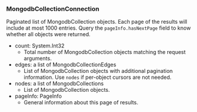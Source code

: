### MongodbCollectionConnection
Paginated list of MongodbCollection objects. Each page of the results will include at most 1000 entries. Query the `pageInfo.hasNextPage` field to know whether all objects were returned.

- count: System.Int32
  - Total number of MongodbCollection objects matching the request arguments.
- edges: a list of MongodbCollectionEdges
  - List of MongodbCollection objects with additional pagination information. Use `nodes` if per-object cursors are not needed.
- nodes: a list of MongodbCollections
  - List of MongodbCollection objects.
- pageInfo: PageInfo
  - General information about this page of results.
